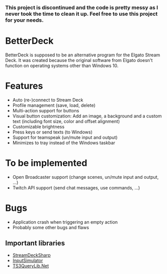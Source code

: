 ### This project is discontinued and the code is pretty messy as I never took the time to clean it up. Feel free to use this project for your needs.

# BetterDeck

BetterDeck is supposed to be an alternative program for the Elgato Stream Deck. It was created because the original software from Elgato doesn't function on operating systems other than Windows 10.

# Features

- Auto (re-)connect to Stream Deck
- Profile management (save, load, delete)
- Multi-action support for buttons
- Visual button customization: Add an image, a background and a custom text (including font size, color and offset alignment)
- Customizable brightness
- Press keys or send texts (to Windows)
- Support for teamspeak (un/mute input and output)
- Minimizes to tray instead of the Windows taskbar

# To be implemented

- Open Broadcaster support (change scenes, un/mute input and output, ...)
- Twitch API support (send chat messages, use commands, ...)

# Bugs

- Application crash when triggering an empty action
- Probably some other bugs and flaws

## Important libraries

- [StreamDeckSharp](https://github.com/OpenMacroBoard/StreamDeckSharp)
- [InputSimulator](https://archive.codeplex.com/?p=inputsimulator)
- [TS3QueryLib.Net](https://github.com/Scordo/TS3QueryLib.Net)

